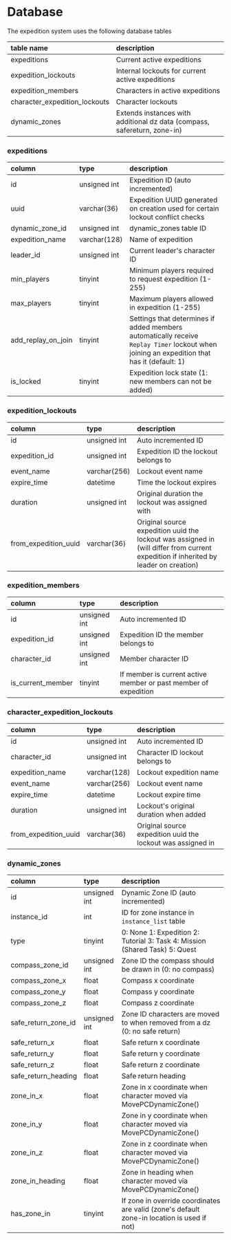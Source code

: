 # Database

The expedition system uses the following database tables

| table name | description |
| :--- | :--- |
| expeditions | Current active expeditions |
| expedition\_lockouts | Internal lockouts for current active expeditions |
| expedition\_members | Characters in active expeditions |
| character\_expedition\_lockouts | Character lockouts |
| dynamic\_zones | Extends instances with additional dz data \(compass, safereturn, zone-in\) |

### expeditions

| column | type | description |
| :--- | :--- | :--- |
| id | unsigned int | Expedition ID \(auto incremented\) |
| uuid | varchar\(36\) | Expedition UUID generated on creation used for certain lockout conflict checks |
| dynamic\_zone\_id | unsigned int | dynamic\_zones table ID |
| expedition\_name | varchar\(128\) | Name of expedition |
| leader\_id | unsigned int | Current leader's character ID |
| min\_players | tinyint | Minimum players required to request expedition \(1-255\) |
| max\_players | tinyint | Maximum players allowed in expedition \(1-255\) |
| add\_replay\_on\_join | tinyint | Settings that determines if added members automatically receive `Replay Timer` lockout when joining an expedition that has it \(default: 1\) |
| is\_locked | tinyint | Expedition lock state \(1: new members can not be added\) |

### expedition\_lockouts

| column | type | description |
| :--- | :--- | :--- |
| id | unsigned int | Auto incremented ID |
| expedition\_id | unsigned int | Expedition ID the lockout belongs to |
| event\_name | varchar\(256\) | Lockout event name |
| expire\_time | datetime | Time the lockout expires |
| duration | unsigned int | Original duration the lockout was assigned with |
| from\_expedition\_uuid | varchar\(36\) | Original source expedition uuid the lockout was assigned in \(will differ from current expedition if inherited by leader on creation\) |

### expedition\_members

| column | type | description |
| :--- | :--- | :--- |
| id | unsigned int | Auto incremented ID |
| expedition\_id | unsigned int | Expedition ID the member belongs to |
| character\_id | unsigned int | Member character ID |
| is\_current\_member | tinyint | If member is current active member or past member of expedition |

### character\_expedition\_lockouts

| column | type | description |
| :--- | :--- | :--- |
| id | unsigned int | Auto incremented ID |
| character\_id | unsigned int | Character ID lockout belongs to |
| expedition\_name | varchar\(128\) | Lockout expedition name |
| event\_name | varchar\(256\) | Lockout event name |
| expire\_time | datetime | Lockout expire time |
| duration | unsigned int | Lockout's original duration when added |
| from\_expedition\_uuid | varchar\(36\) | Original source expedition uuid the lockout was assigned in |

### dynamic\_zones

| column | type | description |
| :--- | :--- | :--- |
| id | unsigned int | Dynamic Zone ID \(auto incremented\) |
| instance\_id | int | ID for zone instance in `instance_list` table |
| type | tinyint | 0: None 1: Expedition 2: Tutorial 3: Task 4: Mission \(Shared Task\) 5: Quest |
| compass\_zone\_id | unsigned int | Zone ID the compass should be drawn in \(0: no compass\) |
| compass\_zone\_x | float | Compass x coordinate |
| compass\_zone\_y | float | Compass y coordinate |
| compass\_zone\_z | float | Compass z coordinate |
| safe\_return\_zone\_id | unsigned int | Zone ID characters are moved to when removed from a dz \(0: no safe return\) |
| safe\_return\_x | float | Safe return x coordinate |
| safe\_return\_y | float | Safe return y coordinate |
| safe\_return\_z | float | Safe return z coordinate |
| safe\_return\_heading | float | Safe return heading |
| zone\_in\_x | float | Zone in x coordinate when character moved via MovePCDynamicZone\(\) |
| zone\_in\_y | float | Zone in y coordinate when character moved via MovePCDynamicZone\(\) |
| zone\_in\_z | float | Zone in z coordinate when character moved via MovePCDynamicZone\(\) |
| zone\_in\_heading | float | Zone in heading when character moved via MovePCDynamicZone\(\) |
| has\_zone\_in | tinyint | If zone in override coordinates are valid \(zone's default zone-in location is used if not\) |

